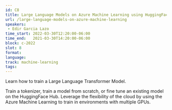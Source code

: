 ```yaml
---
id: C8
title: Large Language Models on Azure Machine Learning using HuggingFace
url: /large-language-models-on-azure-machine-learning
speakers:
 - Edir Garcia Lazo
time_start: 2022-03-30T12:20:00-06:00
time_end:   2021-03-30T14:20:00-06:00
block: c-2022
slot: 8
format: 
language: 
track: machine-learning
tags:
---
```


Learn how to train a Large Language Transformer Model.

Train a tokenizer, train a model from scratch, or fine tune an existing model on the HuggingFace Hub.  Leverage the flexibility of the cloud by using the Azure Machine Learning to train in environments with multiple GPUs.

